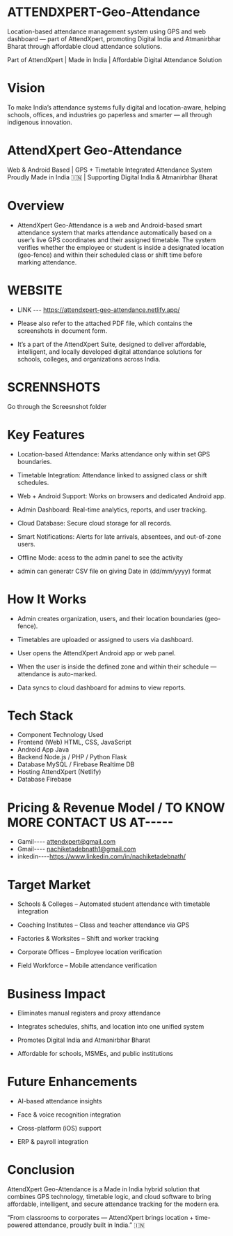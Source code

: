 # ATTENDXPERT-Geo-Attendance
Location-based attendance management system using GPS and web dashboard — part of AttendXpert, promoting Digital India and Atmanirbhar Bharat through affordable cloud attendance solutions.

 Part of AttendXpert | Made in India | Affordable Digital Attendance Solution

# Vision

To make India’s attendance systems fully digital and location-aware, helping schools, offices, and industries go paperless and smarter — all through indigenous innovation.

# AttendXpert Geo-Attendance
Web & Android Based | GPS + Timetable Integrated Attendance System
Proudly Made in India 🇮🇳 | Supporting Digital India & Atmanirbhar Bharat

# Overview

- AttendXpert Geo-Attendance is a web and Android-based smart attendance system that marks attendance automatically based on a user’s live GPS coordinates and their assigned timetable.
The system verifies whether the employee or student is inside a designated location (geo-fence) and within their scheduled class or shift time before marking attendance.

# WEBSITE 
- LINK --- https://attendxpert-geo-attendance.netlify.app/
- Please also refer to the attached PDF file, which contains the screenshots in document form.

- It’s a part of the AttendXpert Suite, designed to deliver affordable, intelligent, and locally developed digital attendance solutions for schools, colleges, and organizations across India.

# SCRENNSHOTS 
 Go through the Screesnshot folder 

 # Key Features

- Location-based Attendance: Marks attendance only within set GPS boundaries.

- Timetable Integration: Attendance linked to assigned class or shift schedules.

- Web + Android Support: Works on browsers and dedicated Android app.

- Admin Dashboard: Real-time analytics, reports, and user tracking.

- Cloud Database: Secure cloud storage for all records.

- Smart Notifications: Alerts for late arrivals, absentees, and out-of-zone users.

- Offline Mode: acess to the admin panel to see the activity

- admin can generatr CSV file on giving Date in (dd/mm/yyyy) format 



# How It Works

- Admin creates organization, users, and their location boundaries (geo-fence).

- Timetables are uploaded or assigned to users via dashboard.

- User opens the AttendXpert Android app or web panel.

- When the user is inside the defined zone and within their schedule — attendance is auto-marked.

- Data syncs to cloud dashboard for admins to view reports.

# Tech Stack
- Component	Technology Used
- Frontend (Web)	HTML, CSS, JavaScript 
- Android App	Java 
- Backend	Node.js / PHP / Python Flask
- Database	MySQL / Firebase Realtime DB
- Hosting	AttendXpert (Netlify)
- Database Firebase

# Pricing & Revenue Model / TO KNOW MORE CONTACT US AT----- 

   - Gamil----   attendxpert@gmail.com 
   - Gmail----   nachiketadebnath1@gmail.com
   - inkedin----https://www.linkedin.com/in/nachiketadebnath/

# Target Market

- Schools & Colleges – Automated student attendance with timetable integration

- Coaching Institutes – Class and teacher attendance via GPS

- Factories & Worksites – Shift and worker tracking

- Corporate Offices – Employee location verification

- Field Workforce – Mobile attendance verification

# Business Impact

- Eliminates manual registers and proxy attendance

- Integrates schedules, shifts, and location into one unified system

- Promotes Digital India and Atmanirbhar Bharat

- Affordable for schools, MSMEs, and public institutions


# Future Enhancements

- AI-based attendance insights

- Face & voice recognition integration

- Cross-platform (iOS) support

- ERP & payroll integration


# Conclusion

AttendXpert Geo-Attendance is a Made in India hybrid solution that combines GPS technology, timetable logic, and cloud software to bring affordable, intelligent, and secure attendance tracking for the modern era.

“From classrooms to corporates — AttendXpert brings location + time-powered attendance, proudly built in India.” 🇮🇳